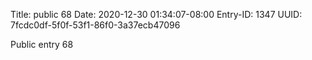 Title: public 68
Date: 2020-12-30 01:34:07-08:00
Entry-ID: 1347
UUID: 7fcdc0df-5f0f-53f1-86f0-3a37ecb47096

Public entry 68